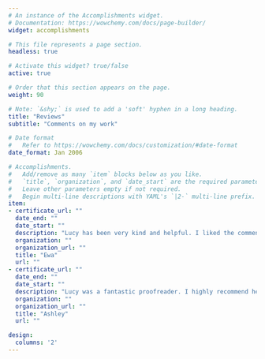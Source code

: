 ```yaml
---
# An instance of the Accomplishments widget.
# Documentation: https://wowchemy.com/docs/page-builder/
widget: accomplishments

# This file represents a page section.
headless: true

# Activate this widget? true/false
active: true

# Order that this section appears on the page.
weight: 90

# Note: `&shy;` is used to add a 'soft' hyphen in a long heading.
title: "Reviews"
subtitle: "Comments on my work"

# Date format
#   Refer to https://wowchemy.com/docs/customization/#date-format
date_format: Jan 2006

# Accomplishments.
#   Add/remove as many `item` blocks below as you like.
#   `title`, `organization`, and `date_start` are the required parameters.
#   Leave other parameters empty if not required.
#   Begin multi-line descriptions with YAML's `|2-` multi-line prefix.
item:
- certificate_url: ""
  date_end: ""
  date_start: ""
  description: "Lucy has been very kind and helpful. I liked the comments she provided with her corrections as they allowed me to choose the most appropriate version of the text. I appreciate kind communication and the fact that the proofs were always returned in time --- in fact, ahead of the deadline we agreed on. I will certainly use her services again."
  organization: ""
  organization_url: ""
  title: "Ewa"
  url: ""
- certificate_url: ""
  date_end: ""
  date_start: ""
  description: "Lucy was a fantastic proofreader. I highly recommend her to anyone studying a Degree, Masters or even Doctorate level. She is very friendly yet professional. She is extremely knowledgeable on spelling, punctuation and grammar. She helped ensure my work flowed in a more consistent manner which I really appreciate. Her eye for detail is unmatched! Thank you Lucy!"
  organization: ""
  organization_url: ""
  title: "Ashley"
  url: ""

design:
  columns: '2' 
---
```

